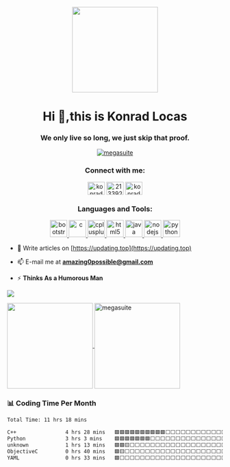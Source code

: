 <p align='center'> <a href="https://github.com/MegaSuite" target="_blank"> <img src="https://blog-pic-storage.oss-cn-shanghai.aliyuncs.com/github_profile/avatar.jpg" height="200" width="200"/></a></p>
<h1 align="center">Hi 👋,this is Konrad Locas</h1>
<h3 align="center">We only live so long, we just skip that proof.</h3>

<p align="center"> <a href="https://github.com/antonkomarev/github-profile-views-counter" target="_blank"> <img src="https://komarev.com/ghpvc/?username=megasuite&label=Profile%20views&color=0e75b6&style=flat" alt="megasuite" /> </a></p>
<h3 align="center">Connect with me:</h3>
<p align="center">
<a href="https://twitter.com/konrad_locas" target="blank"><img align="center" src="https://blog-pic-storage.oss-cn-shanghai.aliyuncs.com/github_profile/twitter.svg" alt="konrad_locas" height="30" width="40" /></a>
<a href="https://stackoverflow.com/users/21339293" target="blank"><img align="center" src="https://blog-pic-storage.oss-cn-shanghai.aliyuncs.com/github_profile/stack-overflow.svg" alt="21339293" height="30" width="40" /></a>
<a href="https://www.youtube.com/@konrad_locas" target="blank"><img align="center" src="https://blog-pic-storage.oss-cn-shanghai.aliyuncs.com/github_profile/youtube.svg" alt="konrad_locas" height="30" width="40" /></a>
</p>

<h3 align="center">Languages and Tools:</h3>
<p align="center"> <a href="https://getbootstrap.com" target="_blank" rel="noreferrer"> <img src="https://blog-pic-storage.oss-cn-shanghai.aliyuncs.com/github_profile/bootstrap-plain-wordmark.svg" alt="bootstrap" width="40" height="40"/> </a> <a href="https://www.cprogramming.com/" target="_blank" rel="noreferrer"> <img src="https://blog-pic-storage.oss-cn-shanghai.aliyuncs.com/github_profile/c-original.svg" alt="c" width="40" height="40"/> </a> <a href="https://www.w3schools.com/cpp/" target="_blank" rel="noreferrer"> <img src="https://blog-pic-storage.oss-cn-shanghai.aliyuncs.com/github_profile/cplusplus-original.svg" alt="cplusplus" width="40" height="40"/> </a> <a href="https://www.w3.org/html/" target="_blank" rel="noreferrer"> <img src="https://blog-pic-storage.oss-cn-shanghai.aliyuncs.com/github_profile/html5-original-wordmark.svg" alt="html5" width="40" height="40"/> </a> <a href="https://www.java.com" target="_blank" rel="noreferrer"> <img src="https://blog-pic-storage.oss-cn-shanghai.aliyuncs.com/github_profile/java-original.svg" alt="java" width="40" height="40"/> </a> <a href="https://nodejs.org" target="_blank" rel="noreferrer"> <img src="https://blog-pic-storage.oss-cn-shanghai.aliyuncs.com/github_profile/nodejs-original-wordmark.svg" alt="nodejs" width="40" height="40"/> </a> <a href="https://www.python.org" target="_blank" rel="noreferrer"> <img src="https://blog-pic-storage.oss-cn-shanghai.aliyuncs.com/github_profile/python-original.svg" alt="python" width="40" height="40"/> </a> </p>

- 📝 Write articles on [https://updating.top](https://updating.top)

- 📫 E-mail me at **amazing0possible@gmail.com**

- ⚡ **Thinks As a Humorous Man**


<p><a href="https://dino.zone" target="_blank"> <img align='center' src="https://blog-pic-storage.oss-cn-shanghai.aliyuncs.com/github_profile/dino.gif"/></a></p>

<a href="https://github.com/anuraghazra/github-readme-stats">
  <img height=200 align="center" src="https://github-readme-stats.vercel.app/api?username=megasuite" />
</a>
<a href="https://github.com/anuraghazra/github-readme-stats">
  <img height=200 align="center" src="https://github-readme-stats.vercel.app/api/top-langs?username=megasuite&show_icons=true&locale=en&layout=compact" alt="megasuite"/>
</a>


### :bar_chart: Coding Time Per Month
<!--START_SECTION:waka-->

```txt
Total Time: 11 hrs 18 mins

C++                4 hrs 28 mins   🟩🟩🟩🟩🟩🟩🟩🟩🟩🟩⬜⬜⬜⬜⬜⬜⬜⬜⬜⬜⬜⬜⬜⬜⬜   39.52 %
Python             3 hrs 3 mins    🟩🟩🟩🟩🟩🟩🟩⬜⬜⬜⬜⬜⬜⬜⬜⬜⬜⬜⬜⬜⬜⬜⬜⬜⬜   27.00 %
unknown            1 hrs 13 mins   🟩🟩🟨⬜⬜⬜⬜⬜⬜⬜⬜⬜⬜⬜⬜⬜⬜⬜⬜⬜⬜⬜⬜⬜⬜   10.73 %
ObjectiveC         0 hrs 40 mins   🟩🟨⬜⬜⬜⬜⬜⬜⬜⬜⬜⬜⬜⬜⬜⬜⬜⬜⬜⬜⬜⬜⬜⬜⬜   05.93 %
YAML               0 hrs 33 mins   🟩⬜⬜⬜⬜⬜⬜⬜⬜⬜⬜⬜⬜⬜⬜⬜⬜⬜⬜⬜⬜⬜⬜⬜⬜   04.81 %
```

<!--END_SECTION:waka-->
